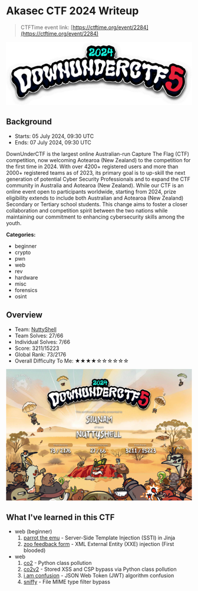 # Akasec CTF 2024 Writeup

> CTFTime event link: [https://ctftime.org/event/2284](https://ctftime.org/event/2284)

![](https://github.com/siunam321/CTF-Writeups/blob/main/DownUnderCTF-2024/images/banner.png)

## Background

- Starts: 05 July 2024, 09:30 UTC
- Ends: 07 July 2024, 09:30 UTC

DownUnderCTF is the largest online Australian-run Capture The Flag (CTF) competition, now welcoming Aotearoa (New Zealand) to the competition for the first time in 2024. With over 4200+ registered users and more than 2000+ registered teams as of 2023, its primary goal is to up-skill the next generation of potential Cyber Security Professionals and to expand the CTF community in Australia and Aotearoa (New Zealand). While our CTF is an online event open to participants worldwide, starting from 2024, prize eligibility extends to include both Australian and Aotearoa (New Zealand) Secondary or Tertiary school students. This change aims to foster a closer collaboration and competition spirit between the two nations while maintaining our commitment to enhancing cybersecurity skills among the youth.

**Categories:**

- beginner
- crypto
- pwn
- web
- rev
- hardware
- misc
- forensics
- osint

## Overview

- Team: [NuttyShell](https://polyuctf.com/)
- Team Solves: 27/66
- Individual Solves: 7/66
- Score: 3211/15223
- Global Rank: 73/2176
- Overall Difficulty To Me: ★★★★☆☆☆☆☆☆

![](https://github.com/siunam321/CTF-Writeups/blob/main/DownUnderCTF-2024/images/certificate.png)

## What I've learned in this CTF

- web (beginner)
    1. [parrot the emu](https://github.com/siunam321/CTF-Writeups/blob/main/DownUnderCTF-2024/web/parrot-the-emu/README.md) - Server-Side Template Injection (SSTI) in Jinja
    2. [zoo feedback form](https://github.com/siunam321/CTF-Writeups/blob/main/DownUnderCTF-2024/web/zoo-feedback-form/README.md) - XML External Entity (XXE) injection (First blooded)
- web
    1. [co2](https://github.com/siunam321/CTF-Writeups/blob/main/DownUnderCTF-2024/web/co2/README.md) - Python class pollution
    2. [co2v2](https://github.com/siunam321/CTF-Writeups/blob/main/DownUnderCTF-2024/web/co2v2/README.md) - Stored XSS and CSP bypass via Python class pollution
    3. [i am confusion](https://github.com/siunam321/CTF-Writeups/blob/main/DownUnderCTF-2024/web/i-am-confusion/README.md) - JSON Web Token (JWT) algorithm confusion
    4. [sniffy](https://github.com/siunam321/CTF-Writeups/blob/main/DownUnderCTF-2024/web/sniffy/README.md) - File MIME type filter bypass